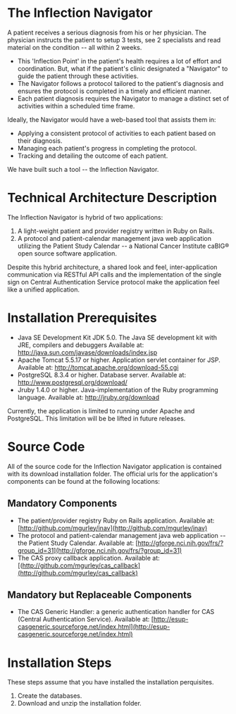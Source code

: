 # The Inflection Navigator

A patient receives a serious diagnosis from his or her physician. The physician instructs the patient to setup 3 tests, see 2 specialists and read material on the condition -- all within 2 weeks.

- This 'Inflection Point' in the patient's health requires a lot of effort and coordination.  But, what if the patient's clinic designated a "Navigator" to guide the patient through these activities.
- The Navigator follows a protocol tailored to the patient's diagnosis and ensures the protocol is completed in a timely and efficient manner.
- Each patient diagnosis requires the Navigator to manage a distinct set of activities within a scheduled time frame.

Ideally, the Navigator would have a web-based tool that assists them in:

- Applying a consistent protocol of activities to each patient based on their diagnosis.
- Managing each patient's progress in completing the protocol.
- Tracking and detailing the outcome of each patient.

We have built such a tool -- the Inflection Navigator.

# Technical Architecture Description

The Inflection Navigator is hybrid of two applications:

1. A light-weight patient and provider registry written in Ruby on Rails.
1. A protocol and patient-calendar management java web application utilizing the Patient Study Calendar -- a National Cancer Institute caBIG® open source software application.

Despite this hybrid architecture, a shared look and feel, inter-application communication via RESTful API calls and the implementation of the single sign on Central Authentication Service protocol make the application feel like a unified application.

# Installation Prerequisites

- Java SE Development Kit	JDK 5.0.  The Java SE development kit with JRE, compilers and debuggers  Available at: http://java.sun.com/javase/downloads/index.jsp
- Apache Tomcat 5.5.17 or higher.  Application servlet container for JSP.  Available at: http://tomcat.apache.org/download-55.cgi
- PostgreSQL 8.3.4 or higher.  Database server.  Available at: http://www.postgresql.org/download/
- Jruby 1.4.0 or higher.  Java-implementation of the Ruby programming language.  Available at: http://jruby.org/download

Currently, the application is limited to running under Apache and PostgreSQL.  This limitation will be be lifted in future releases.

# Source Code

All of the source code for the Inflection Navigator application is contained with its download installation folder.  The official urls for the application's components can be found at the following locations:

## Mandatory Components

- The patient/provider registry Ruby on Rails application.  Available at: [http://github.com/mgurley/inav](http://github.com/mgurley/inav)
- The protocol and patient-calendar management java web application -- the Patient Study Calendar.  Available at: [http://gforge.nci.nih.gov/frs/?group_id=31](http://gforge.nci.nih.gov/frs/?group_id=31)
- The CAS proxy callback application.  Available at: [(http://github.com/mgurley/cas_callback](http://github.com/mgurley/cas_callback)

## Mandatory but Replaceable Components
- The CAS Generic Handler: a generic authentication handler for CAS (Central Authentication Service).  Available at: [http://esup-casgeneric.sourceforge.net/index.html](http://esup-casgeneric.sourceforge.net/index.html)

# Installation Steps

These steps assume that you have installed the installation perquisites.

1. Create the databases.
1. Download and unzip the installation folder.
